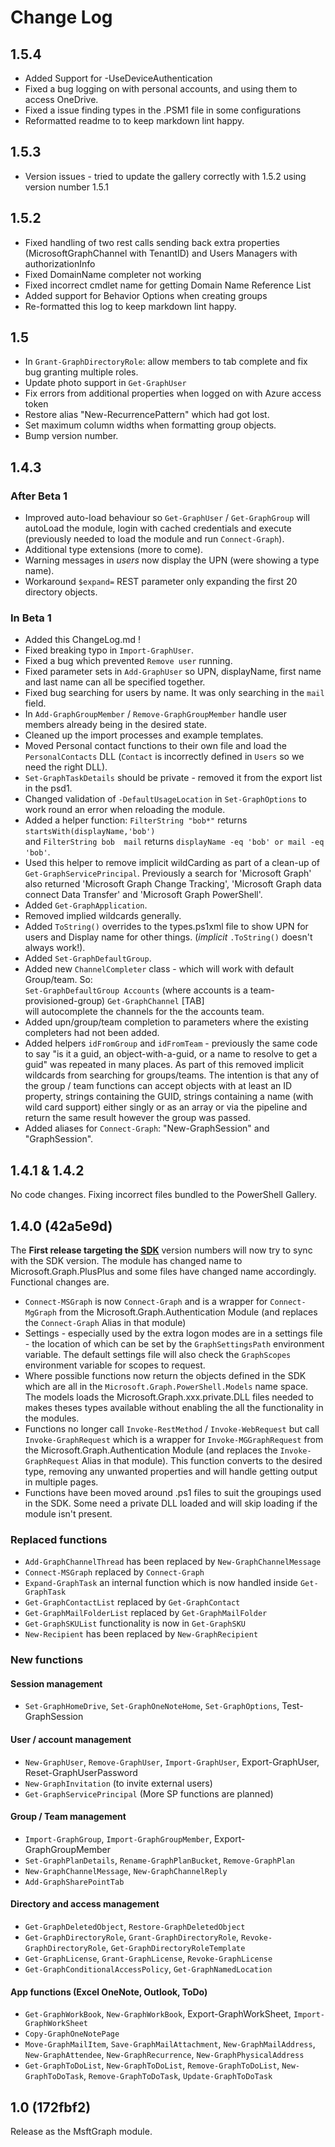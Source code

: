 # Change Log

## 1.5.4

* Added Support for -UseDeviceAuthentication
* Fixed a bug logging on with personal accounts, and using them to access OneDrive.
* Fixed a issue finding types in the .PSM1 file in some configurations
* Reformatted readme to to keep markdown lint happy.

## 1.5.3

* Version issues - tried to update the gallery correctly with 1.5.2 using version number 1.5.1

## 1.5.2

* Fixed handling of two rest calls sending back extra properties (MicrosoftGraphChannel with TenantID) and Users Managers with authorizationInfo
* Fixed DomainName completer not working
* Fixed incorrect cmdlet name for getting Domain Name Reference List
* Added support for Behavior Options when creating groups
* Re-formatted this log to keep markdown lint happy.

## 1.5

* In `Grant-GraphDirectoryRole`: allow members to tab complete and fix bug granting multiple roles.
* Update photo support in `Get-GraphUser`
* Fix errors from additional properties when logged on with Azure access token
* Restore alias "New-RecurrencePattern" which had got lost.
* Set maximum column widths when formatting group objects.
* Bump version number.

## 1.4.3

### After Beta 1

* Improved auto-load behaviour so `Get-GraphUser` / `Get-GraphGroup` will autoLoad the module, login with cached credentials and execute (previously needed to load the module and run `Connect-Graph`).
* Additional type extensions (more to come).
* Warning messages in *users* now display the UPN (were showing a type name).
* Workaround `$expand=` REST parameter only expanding the first 20 directory objects.

### In Beta 1

* Added this ChangeLog.md !
* Fixed breaking typo in `Import-GraphUser`.
* Fixed a bug which prevented `Remove user` running.
* Fixed parameter sets in `Add-GraphUser` so UPN, displayName, first name and last name can all be specified together.
* Fixed bug searching for users by name. It was only searching in the `mail` field.
* In `Add-GraphGroupMember` / `Remove-GraphGroupMember` handle user members already being in the desired state.
* Cleaned up the import processes and example templates.
* Moved Personal contact functions to their own file and load the `PersonalContacts` DLL (`Contact` is incorrectly defined in `Users` so we need the right DLL).
* `Set-GraphTaskDetails` should be private - removed it from the export list in the psd1.
* Changed validation of `-DefaultUsageLocation` in `Set-GraphOptions` to work round an error when reloading the module.
* Added a helper function:  `FilterString "bob*"` returns `startsWith(displayName,'bob')`  
     and `FilterString bob  mail` returns `displayName -eq 'bob' or mail -eq 'bob'`.
* Used this helper to remove implicit wildCarding as part of a clean-up of `Get-GraphServicePrincipal`. Previously a search for 'Microsoft Graph' also returned
'Microsoft Graph Change Tracking', 'Microsoft Graph data connect Data Transfer' and 'Microsoft Graph PowerShell'.
* Added `Get-GraphApplication`.
* Removed implied wildcards generally.
* Added `ToString()` overrides to the types.ps1xml file to show UPN for users and Display name for other things. (*implicit* `.ToString()` doesn't always work!).
* Added `Set-GraphDefaultGroup`.
* Added new `ChannelCompleter` class - which will work with default Group/team. So:  
    `Set-GraphDefaultGroup Accounts`   (where accounts is a team-provisioned-group)
    `Get-GraphChannel`  \[TAB\]  
    will autocomplete the channels for the the accounts team.
* Added upn/group/team completion to parameters where the existing completers had not been added.  
* Added helpers `idFromGroup` and `idFromTeam` - previously the same code to say "is it a guid, an object-with-a-guid, or a name to resolve to get a guid" was repeated in many places. As part of this removed implicit wildcards from searching for groups/teams. The intention is that any of the group / team functions can accept objects with at least an ID property, strings containing the GUID, strings containing a name (with wild card support) either singly or as an array or via the pipeline and return the same result however the group was passed.
* Added aliases for `Connect-Graph`: "New-GraphSession" and "GraphSession".

## 1.4.1 & 1.4.2

No code changes. Fixing incorrect files bundled to the PowerShell Gallery.

## 1.4.0  (42a5e9d)

The **First release targeting the [SDK](https://github.com/microsoftgraph/msgraph-sdk-powershell)** version numbers will now try to sync with the SDK version.
The module has changed name to Microsoft.Graph.PlusPlus and some files have changed name accordingly. Functional changes are.

* `Connect-MSGraph` is now `Connect-Graph` and is a wrapper for `Connect-MgGraph` from the Microsoft.Graph.Authentication Module (and replaces the `Connect-Graph` Alias in that module)
* Settings - especially used by the extra logon modes are in a settings file - the location of which can be set by the `GraphSettingsPath` environment variable. The default settings file will also check the `GraphScopes` environment variable for scopes to request.
* Where possible functions now return the objects defined in the SDK which are all in the `Microsoft.Graph.PowerShell.Models` name space. The models loads the Microsoft.Graph.xxx.private.DLL files needed to makes theses types available without enabling the all the functionality in the modules.  
* Functions no longer call `Invoke-RestMethod` / `Invoke-WebRequest` but call `Invoke-GraphRequest` which is a wrapper for `Invoke-MGGraphRequest` from the Microsoft.Graph.Authentication Module (and replaces the `Invoke-GraphRequest` Alias in that module). This function converts to the desired type, removing any unwanted properties and will handle getting output in multiple pages.
* Functions have been moved around .ps1 files to suit the groupings used in the SDK. Some need a private DLL loaded and will skip loading if the module isn't present.  

### Replaced functions

* `Add-GraphChannelThread` has been replaced by `New-GraphChannelMessage`
* `Connect-MSGraph`  replaced by `Connect-Graph`
* `Expand-GraphTask` an internal function which is now handled inside `Get-GraphTask`
* `Get-GraphContactList` replaced by `Get-GraphContact`
* `Get-GraphMailFolderList` replaced by `Get-GraphMailFolder`
* `Get-GraphSKUList` functionality is now in `Get-GraphSKU`
* `New-Recipient`    has been replaced by `New-GraphRecipient`

### New functions

#### Session management

* `Set-GraphHomeDrive`, `Set-GraphOneNoteHome`, `Set-GraphOptions`, Test-GraphSession

#### User / account management

* `New-GraphUser`, `Remove-GraphUser`, `Import-GraphUser`,  Export-GraphUser, Reset-GraphUserPassword
* `New-GraphInvitation` (to invite external users)
* `Get-GraphServicePrincipal` (More SP functions are planned)

#### Group / Team management

* `Import-GraphGroup`, `Import-GraphGroupMember`,  Export-GraphGroupMember
* `Set-GraphPlanDetails`, `Rename-GraphPlanBucket`, `Remove-GraphPlan`
* `New-GraphChannelMessage`, `New-GraphChannelReply`
* `Add-GraphSharePointTab`

#### Directory and access management

* `Get-GraphDeletedObject`, `Restore-GraphDeletedObject`
* `Get-GraphDirectoryRole`, `Grant-GraphDirectoryRole`, `Revoke-GraphDirectoryRole`, `Get-GraphDirectoryRoleTemplate`
* `Get-GraphLicense`, `Grant-GraphLicense`, `Revoke-GraphLicense`
* `Get-GraphConditionalAccessPolicy`, `Get-GraphNamedLocation`

#### App functions (Excel OneNote, Outlook, ToDo)

* `Get-GraphWorkBook`, `New-GraphWorkBook`, Export-GraphWorkSheet, `Import-GraphWorkSheet`
* `Copy-GraphOneNotePage`
* `Move-GraphMailItem`, `Save-GraphMailAttachment`, `New-GraphMailAddress`, `New-GraphAttendee`, `New-GraphRecurrence`, `New-GraphPhysicalAddress`
* `Get-GraphToDoList`, `New-GraphToDoList`, `Remove-GraphToDoList`, `New-GraphToDoTask`, `Remove-GraphToDoTask`, `Update-GraphToDoTask`

## 1.0 (172fbf2)

Release as the MsftGraph module.
